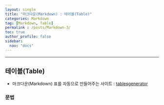 ```yaml
---
layout: single
title: "마크다운(Markdown) : 테이블(Table)"
categories: Markdown
tag: [Markdown, Table]
permalink : /posts/Markdown-3/
toc: true
author_profile: false
sidebar:
  nav: "docs"
---
```

  
<hr>

## 테이블(Table)

* 마크다운(Markdown) 표를 자동으로 만들어주는 사이트 : [tablesgenerator](https://www.tablesgenerator.com/markdown_tables)

### 문법

